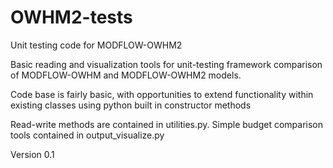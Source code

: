 # OWHM2-tests
Unit testing code for MODFLOW-OWHM2 

Basic reading and visualization tools for unit-testing framework comparison of MODFLOW-OWHM and MODFLOW-OWHM2 models.

Code base is fairly basic, with opportunities to extend functionality within existing classes using python built in constructor methods

Read-write methods are contained in utilities.py. Simple budget comparison tools contained in output_visualize.py

Version 0.1
